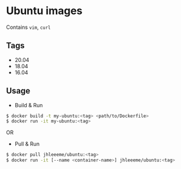 # Ubuntu images
Contains ```vim```, ```curl```

## Tags
- 20.04
- 18.04
- 16.04

## Usage
- Build & Run
```bash
$ docker build -t my-ubuntu:<tag> <path/to/Dockerfile>
$ docker run -it my-ubuntu:<tag>
```

OR

- Pull & Run
```bash
$ docker pull jhleeeme/ubuntu:<tag>
$ docker run -it [--name <container-name>] jhleeeme/ubuntu:<tag>
```
